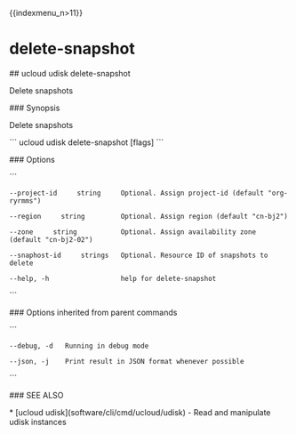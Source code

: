 {{indexmenu_n>11}}

# delete-snapshot

\#\# ucloud udisk delete-snapshot

Delete snapshots

\#\#\# Synopsis

Delete snapshots

\`\`\` ucloud udisk delete-snapshot \[flags\] \`\`\`

\#\#\# Options

\`\`\`

``` 
--project-id     string     Optional. Assign project-id (default "org-ryrmms") 
```

``` 
--region     string         Optional. Assign region (default "cn-bj2") 
```

``` 
--zone     string           Optional. Assign availability zone (default "cn-bj2-02") 
```

``` 
--snaphost-id     strings   Optional. Resource ID of snapshots to delete 
```

``` 
--help, -h                  help for delete-snapshot 
```

\`\`\`

\#\#\# Options inherited from parent commands

\`\`\`

``` 
--debug, -d   Running in debug mode 
```

``` 
--json, -j    Print result in JSON format whenever possible 
```

\`\`\`

\#\#\# SEE ALSO

\* \[ucloud udisk\](software/cli/cmd/ucloud/udisk) - Read and manipulate
udisk instances
